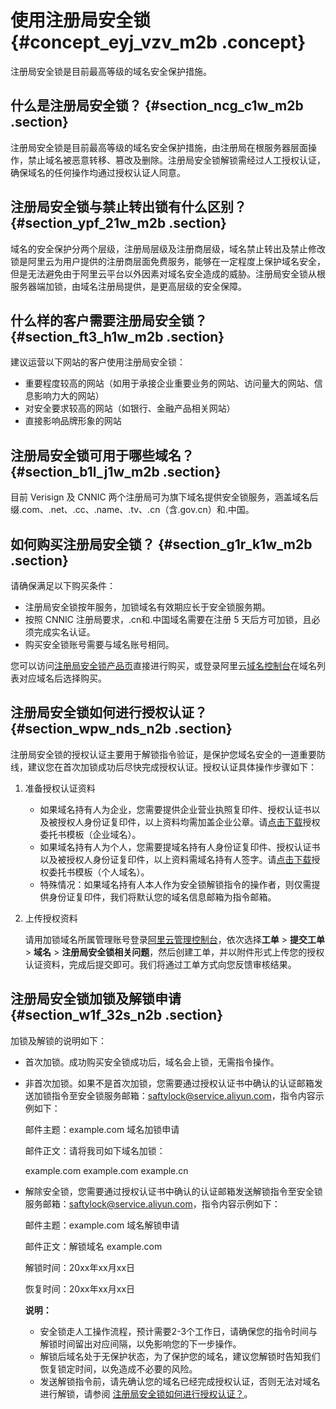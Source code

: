 # 使用注册局安全锁 {#concept_eyj_vzv_m2b .concept}

注册局安全锁是目前最高等级的域名安全保护措施。

## 什么是注册局安全锁？ {#section_ncg_c1w_m2b .section}

注册局安全锁是目前最高等级的域名安全保护措施，由注册局在根服务器层面操作，禁止域名被恶意转移、篡改及删除。注册局安全锁解锁需经过人工授权认证，确保域名的任何操作均通过授权认证人同意。

## 注册局安全锁与禁止转出锁有什么区别？ {#section_ypf_21w_m2b .section}

域名的安全保护分两个层级，注册局层级及注册商层级，域名禁止转出及禁止修改锁是阿里云为用户提供的注册商层面免费服务，能够在一定程度上保护域名安全，但是无法避免由于阿里云平台以外因素对域名安全造成的威胁。注册局安全锁从根服务器端加锁，由域名注册局提供，是更高层级的安全保障。

## 什么样的客户需要注册局安全锁？ {#section_ft3_h1w_m2b .section}

建议运营以下网站的客户使用注册局安全锁：

-   重要程度较高的网站（如用于承接企业重要业务的网站、访问量大的网站、信息影响力大的网站）
-   对安全要求较高的网站（如银行、金融产品相关网站）
-   直接影响品牌形象的网站

## 注册局安全锁可用于哪些域名？ {#section_b1l_j1w_m2b .section}

目前 Verisign 及 CNNIC 两个注册局可为旗下域名提供安全锁服务，涵盖域名后缀.com、.net、.cc、.name、.tv、.cn（含.gov.cn）和.中国。

## 如何购买注册局安全锁？ {#section_g1r_k1w_m2b .section}

请确保满足以下购买条件：

-   注册局安全锁按年服务，加锁域名有效期应长于安全锁服务期。
-   按照 CNNIC 注册局要求，.cn和.中国域名需要在注册 5 天后方可加锁，且必须完成实名认证。
-   购买安全锁账号需要与域名账号相同。

您可以访问[注册局安全锁产品页](https://wanwang.aliyun.com/domain/registrylock)直接进行购买，或登录阿里云[域名控制台](https://dc.console.aliyun.com/)在域名列表对应域名后选择购买。

## 注册局安全锁如何进行授权认证？ {#section_wpw_nds_n2b .section}

注册局安全锁的授权认证主要用于解锁指令验证，是保护您域名安全的一道重要防线，建议您在首次加锁成功后尽快完成授权认证。授权认证具体操作步骤如下：

1.  准备授权认证资料
    -   如果域名持有人为企业，您需要提供企业营业执照复印件、授权认证书以及被授权人身份证复印件，以上资料均需加盖企业公章。请[点击下载](https://files.alicdn.com/tpsservice/ce342aa94e0ac36e7867ce0b8e08cc10.doc)授权委托书模板（企业域名）。
    -   如果域名持有人为个人，您需要提域名持有人身份证复印件、授权认证书以及被授权人身份证复印件，以上资料需域名持有人签字。请[点击下载](https://files.alicdn.com/tpsservice/f6dcb9e2ba8427c00758b18b381a5fd2.doc)授权委托书模板（个人域名）。
    -   特殊情况：如果域名持有人本人作为安全锁解锁指令的操作者，则仅需提供身份证复印件，我们将默认您的域名信息邮箱为指令邮箱。
2.  上传授权资料

    请用加锁域名所属管理账号登录[阿里云管理控制台](https://home.console.aliyun.com/new#/)，依次选择**工单** \> **提交工单** \> **域名** \> **注册局安全锁相关问题**，然后创建工单，并以附件形式上传您的授权认证资料，完成后提交即可。我们将通过工单方式向您反馈审核结果。


## 注册局安全锁加锁及解锁申请 {#section_w1f_32s_n2b .section}

加锁及解锁的说明如下：

-   首次加锁。成功购买安全锁成功后，域名会上锁，无需指令操作。
-   非首次加锁。如果不是首次加锁，您需要通过授权认证书中确认的认证邮箱发送加锁指令至安全锁服务邮箱：saftylock@service.aliyun.com，指令内容示例如下：

    邮件主题：example.com 域名加锁申请

    邮件正文：请将我司如下域名加锁：

    example.com example.com example.cn

-   解除安全锁，您需要通过授权认证书中确认的认证邮箱发送解锁指令至安全锁服务邮箱：saftylock@service.aliyun.com，指令内容示例如下：

    邮件主题：example.com 域名解锁申请

    邮件正文：解锁域名 example.com

    解锁时间：20xx年xx月xx日

    恢复时间：20xx年xx月xx日

    **说明：** 

    -   安全锁走人工操作流程，预计需要2-3个工作日，请确保您的指令时间与解锁时间留出对应间隔，以免影响您的下一步操作。
    -   解锁后域名处于无保护状态，为了保护您的域名，建议您解锁时告知我们恢复锁定时间，以免造成不必要的风险。
    -   发送解锁指令前，请先确认您的域名已经完成授权认证，否则无法对域名进行解锁，请参阅 [注册局安全锁如何进行授权认证？](#section_wpw_nds_n2b)。


